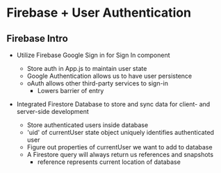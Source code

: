 # Firebase + User Authentication

## Firebase Intro

- Utilize Firebase Google Sign in for Sign In component
    - Store auth in App.js to maintain user state
    - Google Authentication allows us to have user persistence
    - oAuth allows other third-party services to sign-in
        - Lowers barrier of entry
    
- Integrated Firestore Database to store and sync data for client- and server-side development
    - Store authenticated users inside database
    - 'uid' of currentUser state object uniquely identifies authenticated user
    - Figure out properties of currentUser we want to add to database
    - A Firestore query will always return us references and snapshots
        - reference represents current location of database